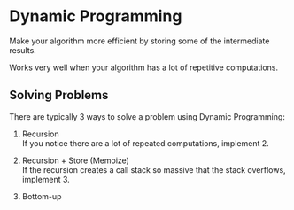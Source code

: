 # Dynamic Programming

Make your algorithm more efficient by storing some of the intermediate results.

Works very well when your algorithm has a lot of repetitive computations.


## Solving Problems

There are typically 3 ways to solve a problem using Dynamic Programming:

1. Recursion <br>
   If you notice there are a lot of repeated computations, implement 2.

2. Recursion + Store (Memoize) <br>
   If the recursion creates a call stack so massive that the stack overflows, implement 3.

3. Bottom-up <br>

